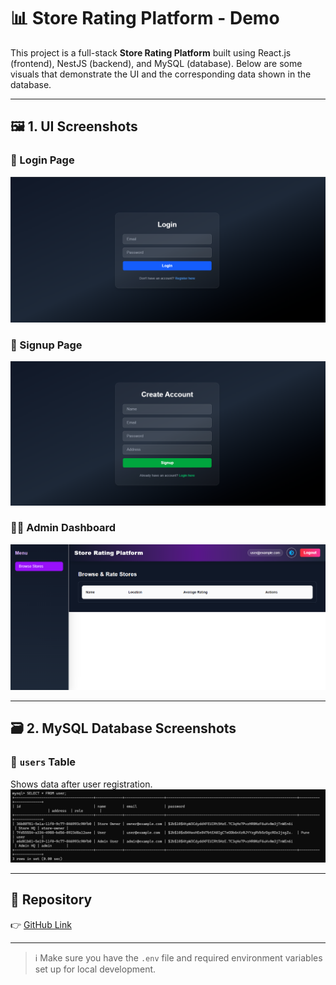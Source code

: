 # 📊 Store Rating Platform - Demo

This project is a full-stack **Store Rating Platform** built using React.js (frontend), NestJS (backend), and MySQL (database). Below are some visuals that demonstrate the UI and the corresponding data shown in the database.

---

## 🖼️ 1. UI Screenshots

### 🔐 Login Page
![Login Page](./assets/ui/login.png)

### 📝 Signup Page
![Signup Page](./assets/ui/signup.png)

### 🧑‍💼 Admin Dashboard
![Admin Dashboard](./assets/ui/dashboard.png)

---

## 🗃️ 2. MySQL Database Screenshots

### 👤 `users` Table
Shows data after user registration.
![User Table](./assets/ui/users.png)


---

## 🔗 Repository

👉 [GitHub Link](https://github.com/chetanchunole1804/Store-Rating-Platform)

---

> ℹ️ Make sure you have the `.env` file and required environment variables set up for local development.
